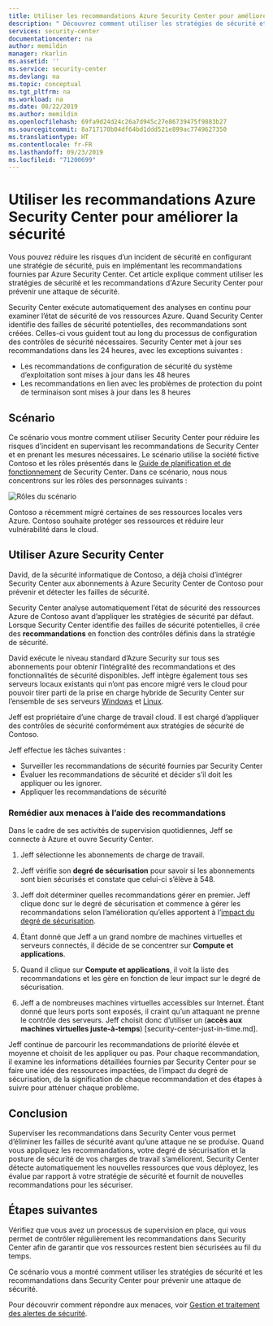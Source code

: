 ```yaml
---
title: Utiliser les recommandations Azure Security Center pour améliorer la sécurité | Microsoft Docs
description: " Découvrez comment utiliser les stratégies de sécurité et les recommandations d’Azure Security Center pour prévenir une attaque de sécurité. "
services: security-center
documentationcenter: na
author: memildin
manager: rkarlin
ms.assetid: ''
ms.service: security-center
ms.devlang: na
ms.topic: conceptual
ms.tgt_pltfrm: na
ms.workload: na
ms.date: 08/22/2019
ms.author: memildin
ms.openlocfilehash: 69fa9d24d24c26a7d945c27e86739475f9883b27
ms.sourcegitcommit: 8a717170b04df64bd1ddd521e899ac7749627350
ms.translationtype: HT
ms.contentlocale: fr-FR
ms.lasthandoff: 09/23/2019
ms.locfileid: "71200699"
---
```

# <a name="use-azure-security-center-recommendations-to-enhance-security"></a>Utiliser les recommandations Azure Security Center pour améliorer la sécurité
Vous pouvez réduire les risques d’un incident de sécurité en configurant une stratégie de sécurité, puis en implémentant les recommandations fournies par Azure Security Center. Cet article explique comment utiliser les stratégies de sécurité et les recommandations d'Azure Security Center pour prévenir une attaque de sécurité. 

Security Center exécute automatiquement des analyses en continu pour examiner l’état de sécurité de vos ressources Azure. Quand Security Center identifie des failles de sécurité potentielles, des recommandations sont créées. Celles-ci vous guident tout au long du processus de configuration des contrôles de sécurité nécessaires. Security Center met à jour ses recommandations dans les 24 heures, avec les exceptions suivantes :

- Les recommandations de configuration de sécurité du système d’exploitation sont mises à jour dans les 48 heures
- Les recommandations en lien avec les problèmes de protection du point de terminaison sont mises à jour dans les 8 heures

## <a name="scenario"></a>Scénario
Ce scénario vous montre comment utiliser Security Center pour réduire les risques d’incident en supervisant les recommandations de Security Center et en prenant les mesures nécessaires. Le scénario utilise la société fictive Contoso et les rôles présentés dans le [Guide de planification et de fonctionnement](security-center-planning-and-operations-guide.md#security-roles-and-access-controls) de Security Center. Dans ce scénario, nous nous concentrons sur les rôles des personnages suivants :

![Rôles du scénario](./media/security-center-using-recommendations/scenario-roles.png)

Contoso a récemment migré certaines de ses ressources locales vers Azure. Contoso souhaite protéger ses ressources et réduire leur vulnérabilité dans le cloud.

## <a name="use-azure-security-center"></a>Utiliser Azure Security Center
David, de la sécurité informatique de Contoso, a déjà choisi d’intégrer Security Center aux abonnements à Azure Security Center de Contoso pour prévenir et détecter les failles de sécurité. 

Security Center analyse automatiquement l’état de sécurité des ressources Azure de Contoso avant d’appliquer les stratégies de sécurité par défaut. Lorsque Security Center identifie des failles de sécurité potentielles, il crée des **recommandations** en fonction des contrôles définis dans la stratégie de sécurité. 

David exécute le niveau standard d’Azure Security sur tous ses abonnements pour obtenir l’intégralité des recommandations et des fonctionnalités de sécurité disponibles. Jeff intègre également tous ses serveurs locaux existants qui n’ont pas encore migré vers le cloud pour pouvoir tirer parti de la prise en charge hybride de Security Center sur l’ensemble de ses serveurs [Windows](quick-onboard-windows-computer.md) et [Linux](quick-onboard-linux-computer.md).

Jeff est propriétaire d’une charge de travail cloud. Il est chargé d’appliquer des contrôles de sécurité conformément aux stratégies de sécurité de Contoso. 

Jeff effectue les tâches suivantes :

- Surveiller les recommandations de sécurité fournies par Security Center
- Évaluer les recommandations de sécurité et décider s’il doit les appliquer ou les ignorer.
- Appliquer les recommandations de sécurité

### <a name="remediate-threats-using-recommendations"></a>Remédier aux menaces à l’aide des recommandations
Dans le cadre de ses activités de supervision quotidiennes, Jeff se connecte à Azure et ouvre Security Center. 

1. Jeff sélectionne les abonnements de charge de travail.

2. Jeff vérifie son **degré de sécurisation** pour savoir si les abonnements sont bien sécurisés et constate que celui-ci s’élève à 548.

3. Jeff doit déterminer quelles recommandations gérer en premier. Jeff clique donc sur le degré de sécurisation et commence à gérer les recommandations selon l’amélioration qu’elles apportent à l’[impact du degré de sécurisation](security-center-secure-score.md).

4. Étant donné que Jeff a un grand nombre de machines virtuelles et serveurs connectés, il décide de se concentrer sur **Compute et applications**.

5. Quand il clique sur **Compute et applications**, il voit la liste des recommandations et les gère en fonction de leur impact sur le degré de sécurisation.

6. Jeff a de nombreuses machines virtuelles accessibles sur Internet. Étant donné que leurs ports sont exposés, il craint qu’un attaquant ne prenne le contrôle des serveurs. Jeff choisit donc d’utiliser un (**accès aux machines virtuelles juste-à-temps**) [security-center-just-in-time.md].

Jeff continue de parcourir les recommandations de priorité élevée et moyenne et choisit de les appliquer ou pas. Pour chaque recommandation, il examine les informations détaillées fournies par Security Center pour se faire une idée des ressources impactées, de l’impact du degré de sécurisation, de la signification de chaque recommandation et des étapes à suivre pour atténuer chaque problème.

## <a name="conclusion"></a>Conclusion
Superviser les recommandations dans Security Center vous permet d’éliminer les failles de sécurité avant qu’une attaque ne se produise. Quand vous appliquez les recommandations, votre degré de sécurisation et la posture de sécurité de vos charges de travail s’améliorent. Security Center détecte automatiquement les nouvelles ressources que vous déployez, les évalue par rapport à votre stratégie de sécurité et fournit de nouvelles recommandations pour les sécuriser.


## <a name="next-steps"></a>Étapes suivantes
Vérifiez que vous avez un processus de supervision en place, qui vous permet de contrôler régulièrement les recommandations dans Security Center afin de garantir que vos ressources restent bien sécurisées au fil du temps.

Ce scénario vous a montré comment utiliser les stratégies de sécurité et les recommandations dans Security Center pour prévenir une attaque de sécurité.

Pour découvrir comment répondre aux menaces, voir [Gestion et traitement des alertes de sécurité](security-center-managing-and-responding-alerts.md).
